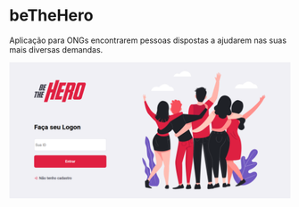 # beTheHero
Aplicação para ONGs encontrarem pessoas dispostas a ajudarem nas suas mais diversas demandas. 

![](/telas/Logon.png)


